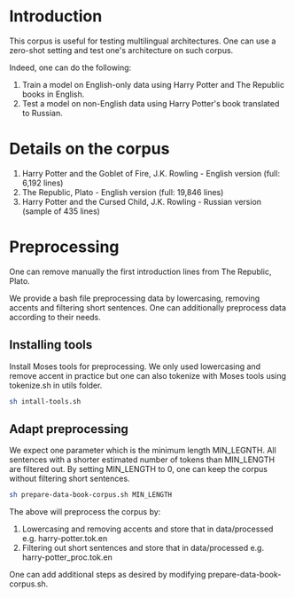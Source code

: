 # Introduction

This corpus is useful for testing multilingual architectures. One can use a zero-shot setting and test one's architecture on such corpus. 

Indeed, one can do the following: 
1. Train a model on English-only data using Harry Potter and The Republic books in English.
2. Test a model on non-English data using Harry Potter's book translated to Russian.

# Details on the corpus 

1. Harry Potter and the Goblet of Fire, J.K. Rowling - English version (full: 6,192 lines)
2. The Republic, Plato - English version (full: 19,846 lines)
3. Harry Potter and the Cursed Child, J.K. Rowling - Russian version  (sample of 435 lines)

# Preprocessing 

One can remove manually the first introduction lines from The Republic, Plato. 

We provide a bash file preprocessing data by lowercasing, removing accents and filtering short sentences.
One can additionally preprocess data according to their needs.

## Installing tools 

Install Moses tools for preprocessing. We only used lowercasing and remove accent in practice but one can
also tokenize with Moses tools using tokenize.sh in utils folder.

```bash
sh intall-tools.sh
```
## Adapt  preprocessing
We expect one parameter which is the minimum length MIN_LEGNTH.
All sentences with a shorter estimated number of tokens than MIN_LENGTH
are filtered out. By setting MIN_LENGTH to 0, one can keep the corpus without 
filtering short sentences. 

```bash
sh prepare-data-book-corpus.sh MIN_LENGTH

```
The above will preprocess the corpus by:
1. Lowercasing and removing accents and store that in data/processed e.g. harry-potter.tok.en 
2. Filtering out short sentences and store that in data/processed e.g. harry-potter_proc.tok.en 

One can add additional steps as desired by modifying prepare-data-book-corpus.sh. 